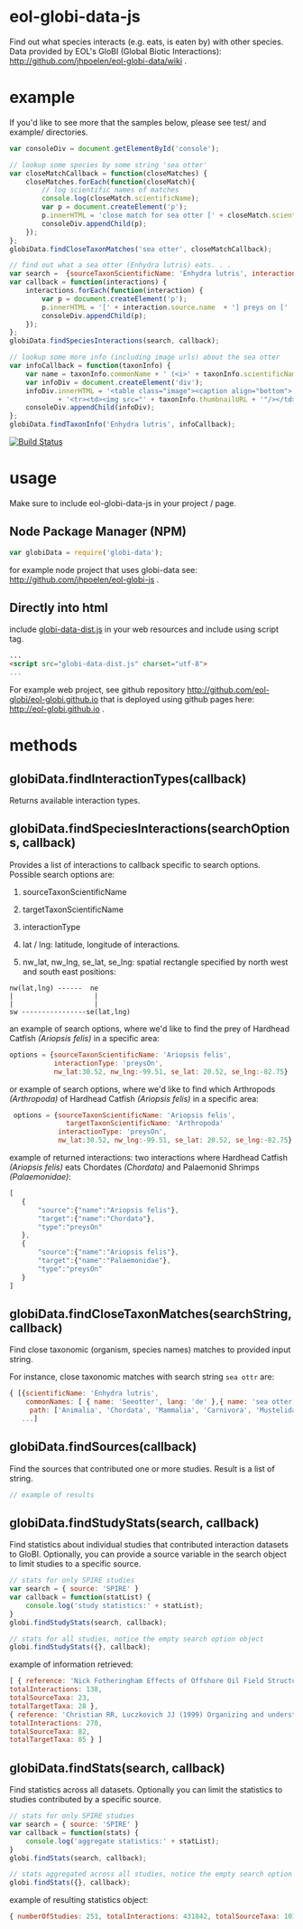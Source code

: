 # eol-globi-data-js

Find out what species interacts (e.g. eats, is eaten by) with other species.  Data provided by EOL's GloBI (Global Biotic Interactions): http://github.com/jhpoelen/eol-globi-data/wiki .

# example
If you'd like to see more that the samples below, please see test/ and example/ directories.

```javascript
var consoleDiv = document.getElementById('console');

// lookup some species by some string 'sea otter'
var closeMatchCallback = function(closeMatches) {
    closeMatches.forEach(function(closeMatch){
        // log scientific names of matches
        console.log(closeMatch.scientificName);
        var p = document.createElement('p');
        p.innerHTML = 'close match for sea otter [' + closeMatch.scientificName + ']';
        consoleDiv.appendChild(p);
    });
};
globiData.findCloseTaxonMatches('sea otter', closeMatchCallback);

// find out what a sea otter (Enhydra lutris) eats. . .
var search =  {sourceTaxonScientificName: 'Enhydra lutris', interactionType: 'preysOn'};
var callback = function(interactions) {
    interactions.forEach(function(interaction) {
        var p = document.createElement('p');
        p.innerHTML = '[' + interaction.source.name  + '] preys on ['  + interaction.target.name + ']';
        consoleDiv.appendChild(p);
    });
};
globiData.findSpeciesInteractions(search, callback);

// lookup some more info (including image urls) about the sea otter
var infoCallback = function(taxonInfo) {
    var name = taxonInfo.commonName + ' (<i>' + taxonInfo.scientificName + '</i>)';
    var infoDiv = document.createElement('div');
    infoDiv.innerHTML = '<table class="image"><caption align="bottom">' + name + '</caption>'
            + '<tr><td><img src="' + taxonInfo.thumbnailURL + '"/></td></tr></table>';
    consoleDiv.appendChild(infoDiv);
};
globiData.findTaxonInfo('Enhydra lutris', infoCallback);
```

[![Build Status](https://ci.testling.com/jhpoelen/eol-globi-data-js.png)](https://ci.testling.com/jhpoelen/eol-globi-data-js)

# usage

Make sure to include eol-globi-data-js in your project / page.

## Node Package Manager (NPM)
```javascript
var globiData = require('globi-data');
```

for example node project that uses globi-data see: http://github.com/jhpoelen/eol-globi-js .

## Directly into html
 include [globi-data-dist.js](globi-data-dist.js) in your web resources and include using script tag.
```html
...
<script src="globi-data-dist.js" charset="utf-8">
...
```

For example web project, see github repository http://github.com/eol-globi/eol-globi.github.io that is deployed using github pages here: http://eol-globi.github.io .
# methods


## globiData.findInteractionTypes(callback)
Returns available interaction types.

## globiData.findSpeciesInteractions(searchOptions, callback)
Provides a list of interactions to callback specific to search options.  Possible search options are:

 1. sourceTaxonScientificName

 2. targetTaxonScientificName

 3. interactionType

 4. lat / lng: latitude, longitude of interactions.

 5. nw_lat, nw_lng, se_lat, se_lng: spatial rectangle specified by north west and south east positions:

 ```
 nw(lat,lng) ------  ne
 |                    |
 |                    |
 sw ----------------se(lat,lng)
 ```

 an example of search options, where we'd like to find the prey of Hardhead Catfish _(Ariopsis felis)_ in a specific area:
 ```javascript
 options = {sourceTaxonScientificName: 'Ariopsis felis',
            interactionType: 'preysOn',
            nw_lat:30.52, nw_lng:-99.51, se_lat: 20.52, se_lng:-82.75}

 ```

 or example of search options, where we'd like to find which Arthropods _(Arthropoda)_ of Hardhead Catfish _(Ariopsis felis)_ in a specific area:
 ```javascript
  options = {sourceTaxonScientificName: 'Ariopsis felis',
               targetTaxonScientificName: 'Arthropoda'
             interactionType: 'preysOn',
             nw_lat:30.52, nw_lng:-99.51, se_lat: 20.52, se_lng:-82.75}

  ```

 example of returned interactions: two interactions where Hardhead Catfish _(Ariopsis felis)_ eats Chordates _(Chordata)_ and Palaemonid Shrimps _(Palaemonidae)_:

 ```javascript
[
    {
        "source":{"name":"Ariopsis felis"},
        "target":{"name":"Chordata"},
        "type":"preysOn"
    },
    {
        "source":{"name":"Ariopsis felis"},
        "target":{"name":"Palaemonidae"},
        "type":"preysOn"
    }
]
 ```

 ## globiData.findCloseTaxonMatches(searchString, callback)
Find close taxonomic (organism, species names) matches to provided input string.

For instance, close taxonomic matches with search string ```sea ottr``` are:

```javascript
{ [{scientificName: 'Enhydra lutris',
    commonNames: [ { name: 'Seeotter', lang: 'de' },{ name: 'sea otter', lang: 'en'} ],
     path: ['Animalia', 'Chordata', 'Mammalia', 'Carnivora', 'Mustelidae', 'Enhydra', 'Enhydra lutris']},
   ...]
```

## globiData.findSources(callback)
Find the sources that contributed one or more studies.  Result is a list of string.

```javascript
// example of results


```

## globiData.findStudyStats(search, callback)
Find statistics about individual studies that contributed interaction datasets to GloBI.  Optionally, you can provide a source variable in the search object to limit studies to a specific source.

```javascript
// stats for only SPIRE studies
var search = { source: 'SPIRE' }
var callback = function(statList) {
    console.log('study statistics:' + statList);
}
globi.findStudyStats(search, callback);

// stats for all studies, notice the empty search option object
globi.findStudyStats({}, callback);
```

example of information retrieved:
```javascript
[ { reference: 'Nick Fotheringham Effects of Offshore Oil Field Structures on Their Biotic Environment: Benthos and Plankton',
totalInteractions: 138,
totalSourceTaxa: 23,
totalTargetTaxa: 28 },
{ reference: 'Christian RR, Luczkovich JJ (1999) Organizing and understanding a winter\'s seagrass foodweb network through effective trophic levels. Ecol Model 117:99-124',
totalInteractions: 270,
totalSourceTaxa: 82,
totalTargetTaxa: 85 } ]
```

## globiData.findStats(search, callback)
Find statistics across all datasets.  Optionally you can limit the statistics to studies contributed by a specific source.

```javascript
// stats for only SPIRE studies
var search = { source: 'SPIRE' }
var callback = function(stats) {
    console.log('aggregate statistics:' + statList);
}
globi.findStats(search, callback);

// stats aggregated across all studies, notice the empty search option object
globi.findStats({}, callback);
```

example of resulting statistics object:
```javascript
{ numberOfStudies: 251, totalInteractions: 431842, totalSourceTaxa: 10194, totalTargetTaxa: 19477 }
```